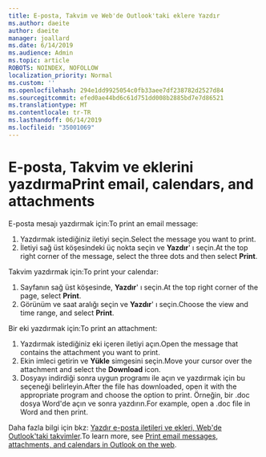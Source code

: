 ```yaml
---
title: E-posta, Takvim ve Web'de Outlook'taki eklere Yazdır
ms.author: daeite
author: daeite
manager: joallard
ms.date: 6/14/2019
ms.audience: Admin
ms.topic: article
ROBOTS: NOINDEX, NOFOLLOW
localization_priority: Normal
ms.custom: ''
ms.openlocfilehash: 294e1dd9925054c0fb33aee7df238782d2527d84
ms.sourcegitcommit: efed0ae44bd6c61d751dd008b2885bd7e7d86521
ms.translationtype: MT
ms.contentlocale: tr-TR
ms.lasthandoff: 06/14/2019
ms.locfileid: "35001069"
---
```

# <a name="print-email-calendars-and-attachments"></a><span data-ttu-id="61baa-102">E-posta, Takvim ve eklerini yazdırma</span><span class="sxs-lookup"><span data-stu-id="61baa-102">Print email, calendars, and attachments</span></span>

<span data-ttu-id="61baa-103">E-posta mesajı yazdırmak için:</span><span class="sxs-lookup"><span data-stu-id="61baa-103">To print an email message:</span></span>
  
1. <span data-ttu-id="61baa-104">Yazdırmak istediğiniz iletiyi seçin.</span><span class="sxs-lookup"><span data-stu-id="61baa-104">Select the message you want to print.</span></span>
1. <span data-ttu-id="61baa-105">İletiyi sağ üst köşesindeki üç nokta seçin ve **Yazdır**' ı seçin.</span><span class="sxs-lookup"><span data-stu-id="61baa-105">At the top right corner of the message, select the three dots and then select **Print**.</span></span>

<span data-ttu-id="61baa-106">Takvim yazdırmak için:</span><span class="sxs-lookup"><span data-stu-id="61baa-106">To print your calendar:</span></span>

1. <span data-ttu-id="61baa-107">Sayfanın sağ üst köşesinde, **Yazdır**' ı seçin.</span><span class="sxs-lookup"><span data-stu-id="61baa-107">At the top right corner of the page, select **Print**.</span></span>
1. <span data-ttu-id="61baa-108">Görünüm ve saat aralığı seçin ve **Yazdır**' ı seçin.</span><span class="sxs-lookup"><span data-stu-id="61baa-108">Choose the view and time range, and select **Print**.</span></span>

<span data-ttu-id="61baa-109">Bir eki yazdırmak için:</span><span class="sxs-lookup"><span data-stu-id="61baa-109">To print an attachment:</span></span>

1. <span data-ttu-id="61baa-110">Yazdırmak istediğiniz eki içeren iletiyi açın.</span><span class="sxs-lookup"><span data-stu-id="61baa-110">Open the message that contains the attachment you want to print.</span></span>
2. <span data-ttu-id="61baa-111">Ekin imleci getirin ve **Yükle** simgesini seçin.</span><span class="sxs-lookup"><span data-stu-id="61baa-111">Move your cursor over the attachment and select the **Download** icon.</span></span>
3. <span data-ttu-id="61baa-112">Dosyayı indirdiği sonra uygun programı ile açın ve yazdırmak için bu seçeneği belirleyin.</span><span class="sxs-lookup"><span data-stu-id="61baa-112">After the file has downloaded, open it with the appropriate program and choose the option to print.</span></span> <span data-ttu-id="61baa-113">Örneğin, bir .doc dosya Word'de açın ve sonra yazdırın.</span><span class="sxs-lookup"><span data-stu-id="61baa-113">For example, open a .doc file in Word and then print.</span></span>

<span data-ttu-id="61baa-114">Daha fazla bilgi için bkz: [Yazdır e-posta iletileri ve ekleri, Web'de Outlook'taki takvimler](https://support.office.com/article/2cf529d1-3b8f-4de2-b254-b7f870e58a2b).</span><span class="sxs-lookup"><span data-stu-id="61baa-114">To learn more, see [Print email messages, attachments, and calendars in Outlook on the web](https://support.office.com/article/2cf529d1-3b8f-4de2-b254-b7f870e58a2b).</span></span>